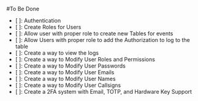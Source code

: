 #To Be Done
- [ ]: Authentication
- [ ]: Create Roles for Users
- [ ]: Allow user with proper role to create new Tables for events
- [ ]: Allow Users with proper role to add the Authorization to log to the table
- [ ]: Create a way to view the logs
- [ ]: Create a way to Modify User Roles and Permissions
- [ ]: Create a way to Modify User Passwords
- [ ]: Create a way to Modify User Emails
- [ ]: Create a way to Modify User Names
- [ ]: Create a way to Modify User Callsigns
- [ ]: Create a 2FA system with Email, TOTP, and Hardware Key Support
